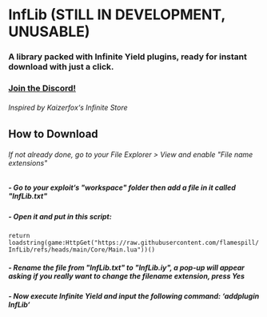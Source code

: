 # InfLib (STILL IN DEVELOPMENT, UNUSABLE)
### A library packed with Infinite Yield plugins, ready for instant download with just a click.
### [Join the Discord!](https://discord.gg/nfkfKqUbGC/)
###### *Inspired by Kaizerfox‘s Infinite Store*

## How to Download
###### If not already done, go to your File Explorer > View and enable "File name extensions"
##### - Go to your exploit‘s "workspace" folder then add a file in it called "InfLib.txt"
##### - Open it and put in this script:
```return loadstring(game:HttpGet("https://raw.githubusercontent.com/flamespill/InfLib/refs/heads/main/Core/Main.lua"))()```
##### - Rename the file from "InfLib.txt" to "InfLib.iy", a pop-up will appear asking if you really want to change the filename extension, press Yes
##### - Now execute Infinite Yield and input the following command: ‘addplugin InfLib‘
